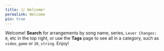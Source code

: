 ```yaml
---
title: ♫♪ Welcome!
permalink: Welcome
pin: true
---
```


Welcome! <b>Search</b> for arrangements by song name, series, `Lever Changes: 0`, etc in the top right, or use the <b>Tags</b> page to see all in a category, such as `video_game` or `26_string`. Enjoy!